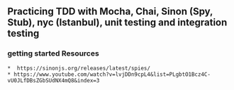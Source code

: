 ## Practicing TDD with Mocha, Chai, Sinon (Spy, Stub), nyc (Istanbul), unit testing and integration testing

### getting started Resources
    *  https://sinonjs.org/releases/latest/spies/
    * https://www.youtube.com/watch?v=lvjDDn9cpL4&list=PLgbtO1Bcz4C-vU0JLfDBsZGbSUdNX4mQ8&index=3
    
